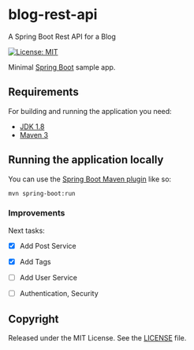 # blog-rest-api
A Spring Boot Rest API for a Blog

[![License: MIT](https://img.shields.io/badge/License-MIT-yellow.svg)](https://opensource.org/licenses/MIT)

Minimal [Spring Boot](http://projects.spring.io/spring-boot/) sample app.

## Requirements

For building and running the application you need:

- [JDK 1.8](http://www.oracle.com/technetwork/java/javase/downloads/jdk8-downloads-2133151.html)
- [Maven 3](https://maven.apache.org)

## Running the application locally

You can use the [Spring Boot Maven plugin](https://docs.spring.io/spring-boot/docs/current/reference/html/build-tool-plugins-maven-plugin.html) like so:

```shell
mvn spring-boot:run
```

### Improvements

Next tasks:

- [x] Add Post Service
- [x] Add Tags
- [ ] Add User Service
- [ ] Authentication, Security


## Copyright

Released under the MIT License. See the [LICENSE](https://github.com/wevertonbruno/blog-rest-api/blob/master/LICENSE) file.
